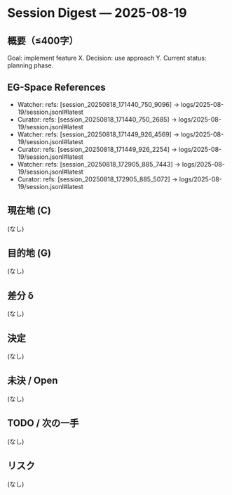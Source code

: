# Session Digest — 2025-08-19

## 概要（≤400字）

Goal: implement feature X. Decision: use approach Y. Current status: planning phase.


## EG-Space References

- Watcher: refs: [session_20250818_171440_750_9096] → logs/2025-08-19/session.jsonl#latest
- Curator: refs: [session_20250818_171440_750_2685] → logs/2025-08-19/session.jsonl#latest
- Watcher: refs: [session_20250818_171449_926_4569] → logs/2025-08-19/session.jsonl#latest
- Curator: refs: [session_20250818_171449_926_2254] → logs/2025-08-19/session.jsonl#latest
- Watcher: refs: [session_20250818_172905_885_7443] → logs/2025-08-19/session.jsonl#latest
- Curator: refs: [session_20250818_172905_885_5072] → logs/2025-08-19/session.jsonl#latest


## 現在地 (C)

(なし)


## 目的地 (G)

(なし)


## 差分 δ

(なし)


## 決定

(なし)


## 未決 / Open

(なし)


## TODO / 次の一手

(なし)


## リスク

(なし)
